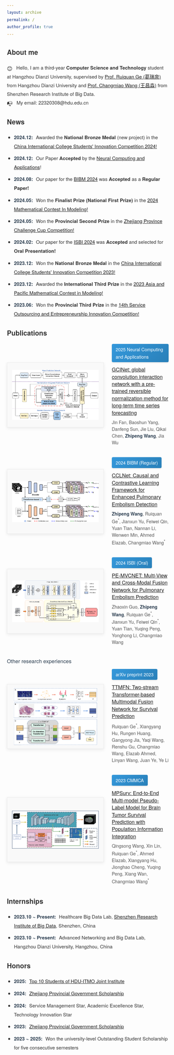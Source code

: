 ```yaml
---
layout: archive
permalink: /
author_profile: true
---
```

<head>
  <style>
    /* 基础样式 */
    body {
      font-family: 'Helvetica Neue', Arial, sans-serif;
      color: #333;
      line-height: 1.6;
    }
    
    a { 
      color: #1a6a96; 
      text-decoration: none;
      transition: all 0.3s ease;
    }

    a#theme-toggle {
  /* 禁用功能 */
  pointer-events: none;
  
  /* 视觉提示 */
  color: gray !important;
  text-decoration: line-through !important;
  cursor: not-allowed;
}
    
    /* 章节标题 */
    h2 {
      margin: 30px 0 15px;
      color: #2c3e50;
      font-weight: 600;
      border-bottom: 1px solid #eee;
      padding-bottom: 8px;
    }
    
    h3 {
      margin: 25px 0 12px;
      color: #2c3e50;
      font-weight: 500;
    }
    
    /* 内容区域 */
    .content-block {
      font-size: 15px;
      line-height: 1.8;
      margin-top: 5px;
      margin-bottom: 30px;
    }
    
    /* Emoji样式 */
    .emoji { 
      vertical-align: middle;
      margin-right: 8px;
      font-size: 1.1em;
      line-height: 1;
    }
    
    /* 出版物容器 */
    .pub-container { 
      display: flex; 
      margin-bottom: 35px;
      align-items: center;
      gap: 25px;
    }
    
    /* 图片固定尺寸 */
    .pub-image {
      width: 300px;
      height: 200px;
      flex-shrink: 0;
      border: 1px solid #eaeaea;
      box-shadow: 0 3px 10px rgba(0,0,0,0.08);
      display: flex;
      justify-content: center;
      align-items: center;
      overflow: hidden;
      background: #f9f9f9;
    }
    .pub-image img {
      max-width: 90%;
      max-height: 90%;
      object-fit: contain;
    }
    
    /* 信息区域 */
    .pub-info { 
      flex-grow: 1;
    }
    
    /* 新版年份标签 */
    .pub-badge {
      display: inline-block;
      padding: 6px 12px;
      background: linear-gradient(135deg, #3498db, #2980b9);
      color: white;
      border-radius: 4px;
      margin-bottom: 12px;
      font-size: 14px;
      font-weight: 500;
      box-shadow: 0 2px 4px rgba(0,0,0,0.1);
    }

    .pub-badge {
      display: inline-block;
      padding: 6px 12px;
      background: linear-gradient(135deg, #3498db, #2980b9);
      color: white;
      border-radius: 4px;
      margin-bottom: 12px;
      font-size: 14px;
      font-weight: 500;
      box-shadow: 0 2px 4px rgba(0,0,0,0.1);
      position: relative;
    }
    .pub-badge::after {
      content: "";
      position: absolute;
      bottom: -5px;
      left: 10px;
      width: 0;
      height: 0;
      border-left: 5px solid transparent;
      border-right: 5px solid transparent;
      border-top: 5px solid #2980b9;
    }
    
    /* 论文标题 */
    .pub-title {
      font-weight: 500;
      margin-bottom: 8px;
      line-height: 1.4;
      font-size: 16px;
    }
    
    /* 作者行 */
    .pub-authors {
      color: #555;
      font-size: 14px;
      line-height: 1.5;
    }
    .pub-authors b {
      color: #2c3e50;
    }
    
    /* 列表样式 */
    .content-block ul,        /* About me, News等部分 */
    #publications ~ div ul,   /* Publications部分 */
    #internships div ul,      /* Internships部分 */
    #honors div ul {          /* Honors部分 */
      padding-left: 22px;
      margin-top: 5px;
    }
    
    .content-block li,
    #publications ~ div li,
    #internships div li,
    #honors div li {
      margin-bottom: 10px;
      position: relative;
    }
    
    .content-block li::before,
    #publications ~ div li::before,
    #internships div li::before,
    #honors div li::before {
      content: "•";
      color: #3498db;
      font-weight: bold;
      display: inline-block;
      width: 1em;
      margin-left: -1em;
    }
    
    /* 时间强调 */
    .year {
      font-weight: 600;
      color: #2c3e50;
      margin-right: 5px;
    }
    
    /* 响应式设计 */
    @media (max-width: 768px) {
      .pub-container {
        flex-direction: column;
        gap: 15px;
      }
      .pub-image {
        width: 100%;
        height: auto;
        aspect-ratio: 3/2;
      }
    }

    b, strong {
  font-weight: 600; /* 可取值：100-900（400=normal, 700=bold） */
}

  </style>
</head>

## About me
<div class="content-block">
  <span class="emoji">😊</span> Hello, I am a third-year <b>Computer Science and Technology</b> student at Hangzhou Dianzi University, supervised by <a href="https://faculty.hdu.edu.cn/jsjxy/grq/main.htm">Prof. Ruiquan Ge (葛瑞泉)</a> from Hangzhou Dianzi University and <a href="https://www.sribd.cn/teacher/505">Prof. Changmiao Wang (王昌淼)</a> from Shenzhen Research Institute of Big Data.<br>
  <span class="emoji">📭</span> My email: 22320308@hdu.edu.cn
</div>

## News
<div class="content-block">
  <ul>
    <li><span class="year">2024.12:</span> Awarded the <b>National Bronze Medal</b> (new project) in the <a href="https://pilcchina.org/home">China International College Students' Innovation Competition 2024!</a></li>
    <li><span class="year">2024.12:</span> Our Paper <b>Accepted</b> by the <a href="https://link.springer.com/journal/521">Neural Computing and Applications</a>!</li>
    <li><span class="year">2024.08:</span> Our paper for the <a href="https://ieeebibm.org/">BIBM 2024</a> was <b>Accepted</b> as a <b>Regular Paper!</b></li>
    <li><span class="year">2024.05:</span> Won the <b>Finalist Prize (National First Prize)</b> in the <a href="https://www.comap.com/contests/mcm-icm">2024 Mathematical Contest In Modeling!</a></li>
    <li><span class="year">2024.05:</span> Won the <b>Provincial Second Prize</b> in the <a href="https://www.tiaozhanbei.net/">Zhejiang Province Challenge Cup Competition!</a></li>
    <li><span class="year">2024.02:</span> Our paper for the <a href="https://biomedicalimaging.org/2024/">ISBI 2024</a> was <b>Accepted</b> and selected for <b>Oral Presentation!</b></li>
    <li><span class="year">2023.12:</span> Won the <b>National Bronze Medal</b> in the <a href="https://pilcchina.org/home">China International College Students' Innovation Competition 2023!</a></li>
    <li><span class="year">2023.12:</span> Awarded the <b>International Third Prize</b> in the <a href="http://apmcm.org/">2023 Asia and Pacific Mathematical Contest in Modeling!</a></li>
    <li><span class="year">2023.06:</span> Won the <b>Provincial Third Prize</b> in the <a href="http://www.fwwb.org.cn/">14th Service Outsourcing and Entrepreneurship Innovation Competition!</a></li>
  </ul>
</div>

## Publications

<div class="pub-container">
  <div class="pub-image">
    <img src="https://raw.githubusercontent.com/LeavingStarW/LeavingStarW.github.io/refs/heads/master/images/GCINet.webp">
  </div>
  <div class="pub-info">
    <div class="pub-badge">2025 Neural Computing and Applications</div>
    <div class="pub-title">
      <a href="https://link.springer.com/article/10.1007/s00521-024-10692-3">GCINet: global convolution interaction network with a pre-trained reversible normalization method for long-term time series forecasting</a>
    </div>
    <div class="pub-authors">
      Jin Fan, Baoshun Yang, Danfeng Sun, Jie Liu, Qikai Chen, <b>Zhipeng Wang</b>, Jia Wu
    </div>
  </div>
</div>

<div class="pub-container">
  <div class="pub-image">
    <img src="https://raw.githubusercontent.com/LeavingStarW/LeavingStarW.github.io/refs/heads/master/images/CCLNet.png">
  </div>
  <div class="pub-info">
    <div class="pub-badge">2024 BIBM (Regular)</div>
    <div class="pub-title">
      <a href="https://ieeexplore.ieee.org/document/10821899">CCLNet: Causal and Contrastive Learning Framework for Enhanced Pulmonary Embolism Detection</a>
    </div>
    <div class="pub-authors">
      <b>Zhipeng Wang</b>, Ruiquan Ge<sup>*</sup>, Jianxun Yu, Feiwei Qin, Yuan Tian, Nannan Li, Wenwen Min, Ahmed Elazab, Changmiao Wang<sup>*</sup>
    </div>
  </div>
</div>

<div class="pub-container">
  <div class="pub-image">
    <img src="https://raw.githubusercontent.com/LeavingStarW/LeavingStarW.github.io/refs/heads/master/images/PE-MVCNet.png">
  </div>
  <div class="pub-info">
    <div class="pub-badge">2024 ISBI (Oral)</div>
    <div class="pub-title">
      <a href="https://ieeexplore.ieee.org/document/10635747">PE-MVCNET: Multi-View and Cross-Modal Fusion Network for Pulmonary Embolism Prediction</a>
    </div>
    <div class="pub-authors">
      Zhaoxin Guo, <b>Zhipeng Wang</b>, Ruiquan Ge<sup>*</sup>, Jianxun Yu, Feiwei Qin<sup>*</sup>, Yuan Tian, Yuqing Peng, Yonghong Li, Changmiao Wang
    </div>
  </div>
</div>

### Other research experiences

<div class="pub-container">
  <div class="pub-image">
    <img src="https://raw.githubusercontent.com/LeavingStarW/LeavingStarW.github.io/refs/heads/master/images/TTMFN.png">
  </div>
  <div class="pub-info">
    <div class="pub-badge">arXiv preprint 2023</div>
    <div class="pub-title">
      <a href="https://arxiv.org/abs/2311.07033">TTMFN: Two-stream Transformer-based Multimodal Fusion Network for Survival Prediction</a>
    </div>
    <div class="pub-authors">
      Ruiquan Ge<sup>*</sup>, Xiangyang Hu, Rungen Huang, Gangyong Jia, Yaqi Wang, Renshu Gu, Changmiao Wang, Elazab Ahmed, Linyan Wang, Juan Ye, Ye Li
    </div>
  </div>
</div>

<div class="pub-container">
  <div class="pub-image">
    <img src="https://raw.githubusercontent.com/LeavingStarW/LeavingStarW.github.io/refs/heads/master/images/MPSurv.webp">
  </div>
  <div class="pub-info">
    <div class="pub-badge">2023 CMMCA</div>
    <div class="pub-title">
      <a href="https://link.springer.com/chapter/10.1007/978-3-031-45087-7_13">MPSurv: End-to-End Multi-model Pseudo-Label Model for Brain Tumor Survival Prediction with Population Information Integration</a>
    </div>
    <div class="pub-authors">
      Qingsong Wang, Xin Lin, Ruiquan Ge<sup>*</sup>, Ahmed Elazab, Xiangyang Hu, Jionghao Cheng, Yuqing Peng, Xiang Wan, Changmiao Wang<sup>*</sup>
    </div>
  </div>
</div>

## Internships
<div class="content-block">
  <ul>
    <li><span class="year">2023.10 ~ Present:</span> Healthcare Big Data Lab, <a href="https://www.sribd.cn/">Shenzhen Research Institute of Big Data</a>, Shenzhen, China</li>
    <li><span class="year">2023.10 ~ Present:</span> Advanced Networking and Big Data Lab, Hangzhou Dianzi University, Hangzhou, China</li>
  </ul>
</div>

## Honors
<div class="content-block">
  <ul>
    <li><span class="year">2025:</span> <a href="https://mp.weixin.qq.com/s/lcgUXEJ5ITtSLiq1ltnagw">Top 10 Students of HDU-ITMO Joint Institute</a></li>
    <li><span class="year">2024:</span> <a href="https://student.hdu.edu.cn/2025/0402/c795a277007/page.htm">Zhejiang Provincial Government Scholarship</a></li>
    <li><span class="year">2024:</span> Service Management Star, Academic Excellence Star, Technology Innovation Star</li>
    <li><span class="year">2023:</span> <a href="https://student.hdu.edu.cn/2023/1110/c727a252884/page.htm">Zhejiang Provincial Government Scholarship</a></li>
    <li><span class="year">2023 ~ 2025:</span> Won the university-level Outstanding Student Scholarship for five consecutive semesters</li>
  </ul>
</div>
